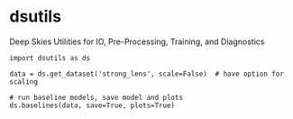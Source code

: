 # dsutils
Deep Skies Utilities for IO, Pre-Processing, Training, and Diagnostics

```
import dsutils as ds

data = ds.get_dataset('strong_lens', scale=False)  # have option for scaling

# run baseline models, save model and plots
ds.baselines(data, save=True, plots=True)

```

